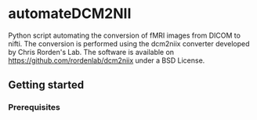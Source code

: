 # automateDCM2NII

Python script automating the conversion of fMRI images from DICOM to nifti.
The conversion is performed using the dcm2niix converter developed by Chris Rorden's Lab.
The software is available on https://github.com/rordenlab/dcm2niix under a BSD License.

## Getting started

### Prerequisites



